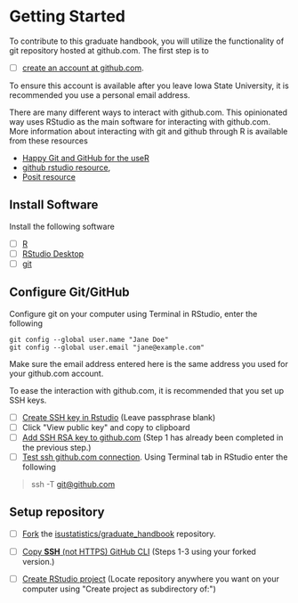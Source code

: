 # Getting Started

To contribute to this graduate handbook, 
you will utilize the functionality of git repository hosted at github.com. 
The first step is to 

- [ ] [create an account at github.com](https://docs.github.com/en/get-started/start-your-journey/creating-an-account-on-github).

To ensure this account is available after you leave Iowa State University,
it is recommended you use a personal email address. 

There are many different ways to interact with github.com. 
This opinionated way uses RStudio as the main software for interacting with
github.com. 
More information about interacting with git and github through R is available
from these resources

- [Happy Git and GitHub for the useR](https://happygitwithr.com/) 
- [github rstudio resource](https://resources.github.com/github-and-rstudio/),
- [Posit resource](https://docs.posit.co/ide/user/2023.06.1/ide/guide/tools/version-control.html)

## Install Software

Install the following software

- [ ] [R](https://www.r-project.org/)
- [ ] [RStudio Desktop](https://posit.co/download/rstudio-desktop/)
- [ ] [git](https://git-scm.com/book/en/v2/Getting-Started-Installing-Git)

## Configure Git/GitHub

Configure git on your computer using Terminal in RStudio, enter the following

```
git config --global user.name "Jane Doe"
git config --global user.email "jane@example.com"
```

Make sure the email address entered here is the same address you used for your
github.com account. 

To ease the interaction with github.com, it is recommended that you set up 
SSH keys. 

- [ ] [Create SSH key in Rstudio](https://forum.posit.co/t/github-rstudio-how-to-switch-from-password-to-ssh/97096) (Leave passphrase blank)
- [ ] Click "View public key" and copy to clipboard
- [ ] [Add SSH RSA key to github.com](https://docs.github.com/en/authentication/connecting-to-github-with-ssh/adding-a-new-ssh-key-to-your-github-account#adding-a-new-ssh-key-to-your-account) (Step 1 has already been completed in the previous step.)
- [ ] [Test ssh github.com connection](https://docs.github.com/en/authentication/connecting-to-github-with-ssh/testing-your-ssh-connection). Using Terminal tab in RStudio enter the following

> ssh -T git@github.com

## Setup repository

- [ ] [Fork](https://docs.github.com/en/pull-requests/collaborating-with-pull-requests/working-with-forks/fork-a-repo) the [isustatistics/graduate_handbook](https://github.com/isustatistics/graduate_handbook) repository. 
- [ ] [Copy **SSH** (not HTTPS) GitHub CLI](https://docs.github.com/en/repositories/creating-and-managing-repositories/cloning-a-repository#cloning-a-repository) (Steps 1-3 using your forked version.)
- [ ] [Create RStudio project](https://gge-ucd.github.io/R-DAVIS/setting_up_git.html#3_Create_a_New_Version_Controlled_(git)_RStudio_Project) (Locate repository anywhere you want on your computer using "Create project as subdirectory of:")

